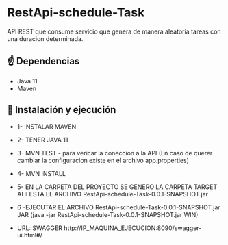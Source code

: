 # RestApi-schedule-Task
API REST que consume servicio que genera de manera aleatoria tareas con una duracion determinada.


## ☝️ Dependencias

* Java 11
* Maven


## 🚀 Instalación y ejecución

* 1- INSTALAR MAVEN
* 2- TENER JAVA 11
* 3- MVN TEST - para vericar la coneccion a la API (En caso de querer cambiar la configuracion existe en el archivo app.properties)
* 4- MVN INSTALL
* 5- EN LA CARPETA DEL PROYECTO SE GENERO LA CARPETA TARGET AHI ESTA EL ARCHIVO RestApi-schedule-Task-0.0.1-SNAPSHOT.jar
* 6 -EJECUTAR EL ARCHIVO RestApi-schedule-Task-0.0.1-SNAPSHOT.jar JAR (java -jar RestApi-schedule-Task-0.0.1-SNAPSHOT.jar WIN)


* URL: SWAGGER http://IP_MAQUINA_EJECUCION:8090/swagger-ui.html#/

